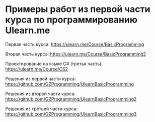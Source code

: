 # Примеры работ из первой части курса по программированию Ulearn.me
Первая часть курса: https://ulearn.me/Course/BasicProgramming

Вторая часть курса: https://ulearn.me/Course/BasicProgramming2

Проектирование на языке C# (третья часть): https://ulearn.me/Course/CS2

Решения из первой части курса: https://github.com/GZProgramming/UlearnBasicProgramming

Решения из второй части курса: https://github.com/GZProgramming/UlearnBasicProgramming2

Решения из третьей части курса: https://github.com/GZProgramming/UlearnBasicProgramming3
